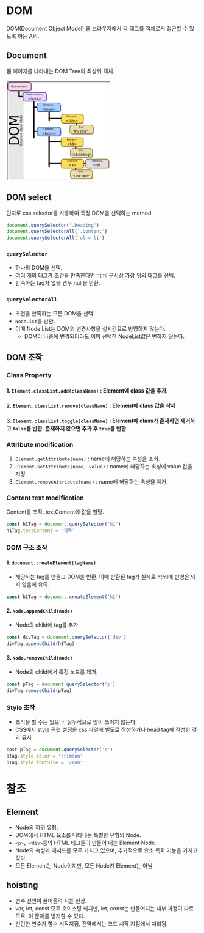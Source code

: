 # DOM

DOM(Document Object Model) 웹 브라우저에서 각 태그를 객체로서 접근할 수 있도록 하는 API.

## Document
웹 페이지를 나타내는 DOM Tree의 최상위 객체.

![alt text](image.png)


## DOM select

인자로 css selector를 사용하여 특정 DOM을 선택하는 method.

```js
document.querySelector('.heading')
document.querySelectorAll('.content')
document.querySelectorAll('ul > li')
```

### `querySelector`
- 하나의 DOM을 선택.
- 여러 개의 태그가 조건을 만족한다면 html 문서상 가장 위의 태그를 선택.
- 만족하는 tag가 없을 경우 null을 반환.

### `querySelectorAll`
- 조건을 만족하는 모든 DOM을 선택.
- `NodeList`를 반환.
- 이때 Node List는 DOM의 변경사항을 실시간으로 반영하지 않는다.
  - DOM이 나중에 변경되더라도 이미 선택한 NodeList값은 변하지 않는다.


## DOM 조작
### Class Property
#### 1. `Element.classList.add(className)` : Element에 class 값을 추가.
#### 2. `Element.classList.remove(className)` : Element에 class 값을 삭제
#### 3. `Element.classList.toggle(className)` : Element에 class가 존재하면 제거하고 `false`를 반환. 존재하지 않으면 추가 후 `true`를 반환.


### Attribute modification
1. `Element.getAttribute(name)` : name에 해당하는 속성을 조회.
2. `Element.setAttribute(name, value)` : name에 해당하는 속성에 value 값을 지정.
3. `Element.removeAttribute(name)` : name에 해당하는 속성을 제거.

### Content text modification
Content를 조작. textContent에 값을 할당.
```js
const h1Tag = document.querySelector('h1')
h1Tag.textContent = '제목'
```

### DOM 구조 조작
#### 1. `document.createElement(tagName)`
- 해당하는 tag를 만들고 DOM을 반환. 이때 반환된 tag가 실제로 html에 반영은 되지 않음에 유의.
```js
const h1Tag = document.createElement('h1')
```

#### 2. `Node.appendChild(node)`
- Node의 child에 tag를 추가.
```js
const divTag = document.querySelector('div')
divTag.appendChild(h1Tag)
```

#### 3. `Node.removeChild(node)`
- Node의 child에서 특정 노드를 제거.
```js
const pTag = document.querySelector('p')
divTag.removeChild(pTag)
```

### Style 조작
- 조작을 할 수는 있으나, 실무적으로 많이 쓰이지 않는다.
- CSS에서 style 관련 설정을 css 파일에 별도로 작성하거나 head tag에 작성한 것과 유사.
```js
cost pTag = document.querySelector('p')
pTag.style.color = 'crimson'
pTag.style.fontSize = '2rem'
```

# 참조
## Element
- Node의 하위 유형.
- DOM에서 HTML 요소를 나타내는 특별한 유형의 Node.
- `<p>, <div>`등의 HTML 태그들이 만들어 내는 Element Node.
- Node의 속성과 메서드를 모두 가지고 있으며, 추가적으로 요소 특화 기능을 가지고 있다.
- 모든 Element는 Node이지만, 모든 Node가 Element는 아님.

## hoisting
- 변수 선언이 끌어올려 지는 현상.
- var, let, const 모두 호이스팅 되지만, let, const는 만들어지는 내부 과정이 다르므로, 이 문제를 방지할 수 있다.
- 선언한 변수가 함수 시작지점, 전역에서는 코드 시작 지점에서 처리됨.